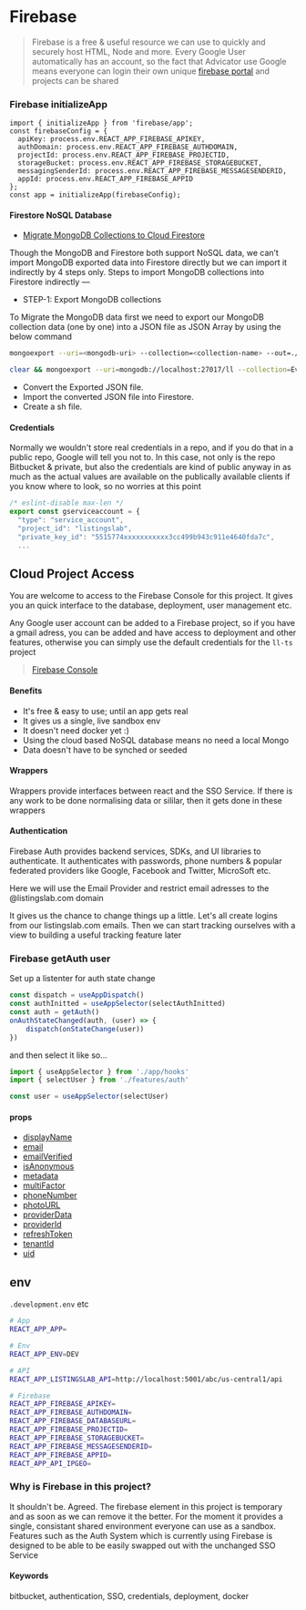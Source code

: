 # Firebase

> Firebase is a free & useful resource we can use to quickly and securely host HTML, Node and more. Every Google User automatically has an account, so the fact that Advicator use Google means everyone can login their own unique [firebase portal](https://console.firebase.google.com/) and projects can be shared

### Firebase initializeApp

```
import { initializeApp } from 'firebase/app';
const firebaseConfig = {
  apiKey: process.env.REACT_APP_FIREBASE_APIKEY,
  authDomain: process.env.REACT_APP_FIREBASE_AUTHDOMAIN,
  projectId: process.env.REACT_APP_FIREBASE_PROJECTID,
  storageBucket: process.env.REACT_APP_FIREBASE_STORAGEBUCKET,
  messagingSenderId: process.env.REACT_APP_FIREBASE_MESSAGESENDERID,
  appId: process.env.REACT_APP_FIREBASE_APPID
};
const app = initializeApp(firebaseConfig);
```

#### Firestore NoSQL Database

-   [Migrate MongoDB Collections to Cloud Firestore](https://medium.com/@dev.prasenjitsaha/migrate-mongodb-data-to-cloud-firestore-79a68ee18aa3)

Though the MongoDB and Firestore both support NoSQL data, we can’t import MongoDB exported data into Firestore directly but we can import it indirectly by 4 steps only.
Steps to import MongoDB collections into Firestore indirectly —

-   STEP-1: Export MongoDB collections

To Migrate the MongoDB data first we need to export our MongoDB collection data (one by one) into a JSON file as JSON Array by using the below command

```bash
mongoexport --uri=<mongodb-uri> --collection=<collection-name> --out=./<output-directory-name>/<collection-name>.json --jsonArray

clear && mongoexport --uri=mongodb://localhost:27017/ll --collection=Events --out=/Users/milky/Desktop/ll_Mongo/Events.json --jsonArray

```

-   Convert the Exported JSON file.
-   Import the converted JSON file into Firestore.
-   Create a sh file.

#### Credentials

Normally we wouldn't store real credentials in a repo, and if you do that in a public repo, Google will tell you not to. In this case, not only is the repo Bitbucket & private, but also the credentials are kind of public anyway in as much as the actual values are available on the publically available clients if you know where to look, so no worries at this point

```javascript
/* eslint-disable max-len */
export const gserviceaccount = {
  "type": "service_account",
  "project_id": "listingslab",
  "private_key_id": "5515774xxxxxxxxxxx3cc499b943c911e4640fda7c",
  ...
```

## Cloud Project Access

You are welcome to access to the Firebase Console for this project. It gives you an quick interface to the database, deployment, user management etc.

Any Google user account can be added to a Firebase project, so if you have a gmail adress, you can be added and have access to deployment and other features, otherwise you can simply use the default credentials for the `ll-ts` project

> [Firebase Console](https://console.firebase.google.com)

#### Benefits

-   It's free & easy to use; until an app gets real
-   It gives us a single, live sandbox env
-   It doesn't need docker yet :)
-   Using the cloud based NoSQL database means no need a local Mongo
-   Data doesn't have to be synched or seeded

#### Wrappers

Wrappers provide interfaces between react and the SSO Service. If there is any work to be done normalising data or sililar, then it gets done in these wrappers

#### Authentication

Firebase Auth provides backend services, SDKs, and UI libraries to authenticate. It authenticates with passwords, phone numbers & popular federated providers like Google, Facebook and Twitter, MicroSoft etc.

Here we will use the Email Provider and restrict email adresses to the @listingslab.com domain

It gives us the chance to change things up a little. Let's all create logins from our listingslab.com emails. Then we can start tracking ourselves with a view to building a useful tracking feature later

### Firebase getAuth user

Set up a listenter for auth state change

```javascript
const dispatch = useAppDispatch()
const authInitted = useAppSelector(selectAuthInitted)
const auth = getAuth()
onAuthStateChanged(auth, (user) => {
    dispatch(onStateChange(user))
})
```

and then select it like so...

```javascript
import { useAppSelector } from './app/hooks'
import { selectUser } from './features/auth'

const user = useAppSelector(selectUser)
```

#### props

-   [displayName](https://firebase.google.com/docs/reference/js/v8/firebase.User#displayname)
-   [email](https://firebase.google.com/docs/reference/js/v8/firebase.User#email)
-   [emailVerified](https://firebase.google.com/docs/reference/js/v8/firebase.User#emailverified)
-   [isAnonymous](https://firebase.google.com/docs/reference/js/v8/firebase.User#isanonymous)
-   [metadata](https://firebase.google.com/docs/reference/js/v8/firebase.User#metadata)
-   [multiFactor](https://firebase.google.com/docs/reference/js/v8/firebase.User#multifactor)
-   [phoneNumber](https://firebase.google.com/docs/reference/js/v8/firebase.User#phonenumber)
-   [photoURL](https://firebase.google.com/docs/reference/js/v8/firebase.User#photourl)
-   [providerData](https://firebase.google.com/docs/reference/js/v8/firebase.User#providerdata)
-   [providerId](https://firebase.google.com/docs/reference/js/v8/firebase.User#providerid)
-   [refreshToken](https://firebase.google.com/docs/reference/js/v8/firebase.User#refreshtoken)
-   [tenantId](https://firebase.google.com/docs/reference/js/v8/firebase.User#tenantid)
-   [uid](https://firebase.google.com/docs/reference/js/v8/firebase.User#uid)

## env

`.development.env` etc

```bash
# App
REACT_APP_APP=

# Env
REACT_APP_ENV=DEV

# API
REACT_APP_LISTINGSLAB_API=http://localhost:5001/abc/us-central1/api

# Firebase
REACT_APP_FIREBASE_APIKEY=
REACT_APP_FIREBASE_AUTHDOMAIN=
REACT_APP_FIREBASE_DATABASEURL=
REACT_APP_FIREBASE_PROJECTID=
REACT_APP_FIREBASE_STORAGEBUCKET=
REACT_APP_FIREBASE_MESSAGESENDERID=
REACT_APP_FIREBASE_APPID=
REACT_APP_API_IPGEO=
```

### Why is Firebase in this project?

It shouldn't be. Agreed. The firebase element in this project is temporary and as soon as we can remove it the better. For the moment it provides a single, consistant shared environment everyone can use as a sandbox. Features such as the Auth System which is currently using Firebase is designed to be able to be easily swapped out with the unchanged SSO Service

#### Keywords

bitbucket, authentication, SSO, credentials, deployment, docker
